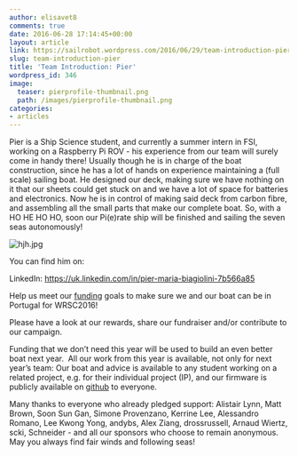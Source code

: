 ```yaml
---
author: elisavet8
comments: true
date: 2016-06-28 17:14:45+00:00
layout: article
link: https://sailrobot.wordpress.com/2016/06/29/team-introduction-pier/
slug: team-introduction-pier
title: 'Team Introduction: Pier'
wordpress_id: 346
image:
  teaser: pierprofile-thumbnail.png
  path: /images/pierprofile-thumbnail.png
categories:
- articles
---
```


Pier is a Ship Science student, and currently a summer intern in FSI, working on a Raspberry Pi ROV - his experience from our team will surely come in handy there! Usually though he is in charge of the boat construction, since he has a lot of hands on experience maintaining a (full scale) sailing boat. He designed our deck, making sure we have nothing on it that our sheets could get stuck on and we have a lot of space for batteries and electronics. Now he is in control of making said deck from carbon fibre, and assembling all the small parts that make our complete boat. So, with a HO HE HO HO, soon our Pi(e)rate ship will be finished and sailing the seven seas autonomously!

![hjh.jpg](https://sailrobot.files.wordpress.com/2016/06/hjh.jpg)

You can find him on:

LinkedIn: https://uk.linkedin.com/in/pier-maria-biagiolini-7b566a85



Help us meet our [funding](https://southampton.hubbub.net/p/sailrobot/) goals to make sure we and our boat can be in Portugal for WRSC2016!

Please have a look at our rewards, share our fundraiser and/or contribute to our campaign.

Funding that we don’t need this year will be used to build an even better boat next year.  All our work from this year is available, not only for next year’s team: Our boat and advice is available to any student working on a related project, e.g. for their individual project (IP), and our firmware is publicly available on [github](https://github.com/Maritime-Robotics-Student-Society/sailing-robot) to everyone.

Many thanks to everyone who already pledged support: Alistair Lynn, Matt Brown, Soon Sun Gan, Simone Provenzano, Kerrine Lee, Alessandro Romano, Lee Kwong Yong, andybs, Alex Ziang, drossrussell, Arnaud Wiertz, scki, Schneider - and all our sponsors who choose to remain anonymous. 
May you always find fair winds and following seas!
